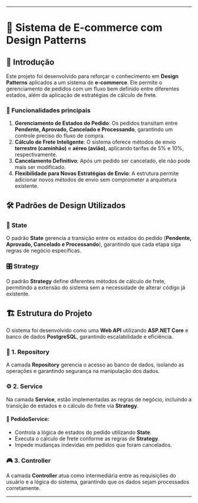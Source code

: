 
---

# 🏪 Sistema de E-commerce com Design Patterns

## 🎯 Introdução

Este projeto foi desenvolvido para reforçar o conhecimento em **Design Patterns** aplicados a um sistema de **e-commerce**. Ele permite o gerenciamento de pedidos com um fluxo bem definido entre diferentes estados, além da aplicação de estratégias de cálculo de frete.

### 🚀 Funcionalidades principais

1. **Gerenciamento de Estados do Pedido**: Os pedidos transitam entre **Pendente, Aprovado, Cancelado e Processando**, garantindo um controle preciso do fluxo de compra.
2. **Cálculo de Frete Inteligente**: O sistema oferece métodos de envio **terrestre (caminhão)** e **aéreo (avião)**, aplicando tarifas de 5% e 10%, respectivamente.
3. **Cancelamento Definitivo**: Após um pedido ser cancelado, ele não pode mais ser modificado.
4. **Flexibilidade para Novas Estratégias de Envio**: A estrutura permite adicionar novos métodos de envio sem comprometer a arquitetura existente.

## 🛠️ Padrões de Design Utilizados

### 🔁 **State**
O padrão **State** gerencia a transição entre os estados do pedido (**Pendente, Aprovado, Cancelado e Processando**), garantindo que cada etapa siga regras de negócio específicas.

### 🎛️ **Strategy**
O padrão **Strategy** define diferentes métodos de cálculo de frete, permitindo a extensão do sistema sem a necessidade de alterar código já existente.

## 🏗️ Estrutura do Projeto

O sistema foi desenvolvido como uma **Web API** utilizando **ASP.NET Core** e banco de dados **PostgreSQL**, garantindo escalabilidade e eficiência.

### 📂 1. **Repository**
A camada **Repository** gerencia o acesso ao banco de dados, isolando as operações e garantindo segurança na manipulação dos dados.


### ⚙️ 2. **Service**
Na camada **Service**, estão implementadas as regras de negócio, incluindo a transição de estados e o cálculo do frete via **Strategy**.

#### 📌 PedidoService:
- Controla a lógica de estados do pedido utilizando **State**.
- Executa o cálculo de frete conforme as regras de **Strategy**.
- Impede mudanças indevidas em pedidos que foram cancelados.

### 🎮 3. **Controller**
A camada **Controller** atua como intermediária entre as requisições do usuário e a lógica do sistema, garantindo que os dados sejam processados corretamente.

---

